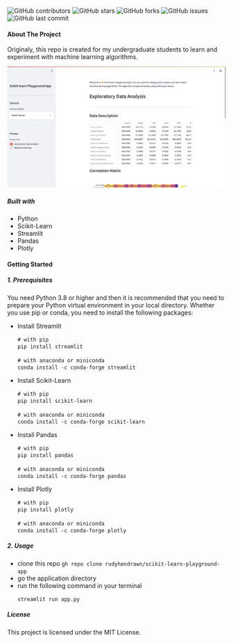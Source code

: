 ![GitHub contributors](https://img.shields.io/github/contributors/rudyhendrawn/scikit-learn-playground-app?style=for-the-badge) ![GitHub stars](https://img.shields.io/github/stars/rudyhendrawn/scikit-learn-playground-app?style=for-the-badge) ![GitHub forks](https://img.shields.io/github/forks/rudyhendrawn/scikit-learn-playground-app?style=for-the-badge) ![GitHub issues](https://img.shields.io/github/issues/rudyhendrawn/scikit-learn-playground-app?style=for-the-badge) ![GitHub last commit](https://img.shields.io/github/last-commit/rudyhendrawn/scikit-learn-playground-app?style=for-the-badge)


#### About The Project
Originaly, this repo is created for my undergraduate students to learn and experiment with machine learning algorithms.

<!-- Insert image-->
![img](images/main_app.png "Front Page")

##### Built with
- Python
- Scikit-Learn
- Streamlit
- Pandas
- Plotly

#### Getting Started
##### 1. Prerequisites
You need Python 3.8 or higher and then it is recommended that you need to prepare your Python virtual environment in your local directory. Whether you use pip or conda, you need to install the following packages:

- Install Streamlit
    ```
    # with pip
    pip install streamlit

    # with anaconda or miniconda
    conda install -c conda-forge streamlit
    ```
- Install Scikit-Learn
    
    ```
    # with pip
    pip install scikit-learn

    # with anaconda or miniconda
    conda install -c conda-forge scikit-learn
    ```
- Install Pandas
    ```
    # with pip
    pip install pandas

    # with anaconda or miniconda
    conda install -c conda-forge pandas
    ```
- Install Plotly           
    ```
    # with pip
    pip install plotly

    # with anaconda or miniconda
    conda install -c conda-forge plotly
    ```

##### 2. Usage
- clone this repo
    ```gh repo clone rudyhendrawn/scikit-learn-playground-app```
- go the application directory
- run the following command in your terminal
    ```
    streamlit run app.py
    ```

##### License
This project is licensed under the MIT License.
